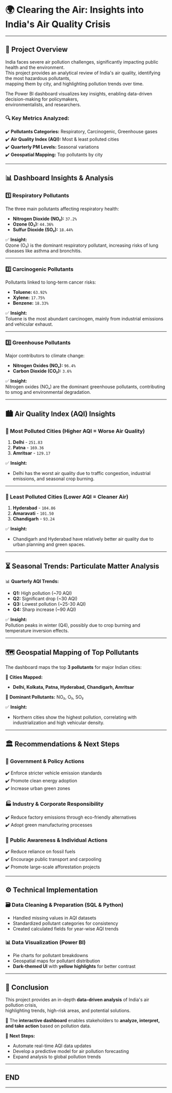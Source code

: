 # 🌍 Clearing the Air: Insights into India's Air Quality Crisis  
---

## 📖 Project Overview  

India faces severe air pollution challenges, significantly impacting public health and the environment.  
This project provides an analytical review of India's air quality, identifying the most hazardous pollutants,  
mapping them by city, and highlighting pollution trends over time.  

The Power BI dashboard visualizes key insights, enabling data-driven decision-making for policymakers,  
environmentalists, and researchers.  

### 🔍 **Key Metrics Analyzed:**  
✔️ **Pollutants Categories:** Respiratory, Carcinogenic, Greenhouse gases  
✔️ **Air Quality Index (AQI):** Most & least polluted cities  
✔️ **Quarterly PM Levels:** Seasonal variations  
✔️ **Geospatial Mapping:** Top pollutants by city  

---

## 📊 Dashboard Insights & Analysis  

### **1️⃣ Respiratory Pollutants**  
The three main pollutants affecting respiratory health:  
- **Nitrogen Dioxide (NO₂):** `37.2%`  
- **Ozone (O₃):** `44.36%`  
- **Sulfur Dioxide (SO₂):** `18.44%`  

✅ **Insight:**  
Ozone (O₃) is the dominant respiratory pollutant, increasing risks of lung diseases like asthma and bronchitis.  

---

### **2️⃣ Carcinogenic Pollutants**  
Pollutants linked to long-term cancer risks:  
- **Toluene:** `63.92%`  
- **Xylene:** `17.75%`  
- **Benzene:** `18.33%`  

✅ **Insight:**  
Toluene is the most abundant carcinogen, mainly from industrial emissions and vehicular exhaust.  

---

### **3️⃣ Greenhouse Pollutants**  
Major contributors to climate change:  
- **Nitrogen Oxides (NOₓ):** `96.4%`  
- **Carbon Dioxide (CO₂):** `3.6%`  

✅ **Insight:**  
Nitrogen oxides (NOₓ) are the dominant greenhouse pollutants, contributing to smog and environmental degradation.  

---

## 🏙️ Air Quality Index (AQI) Insights  

### **🌆 Most Polluted Cities (Higher AQI = Worse Air Quality)**  
1. **Delhi** - `251.83`  
2. **Patna** - `169.36`  
3. **Amritsar** - `129.17`  

✅ **Insight:**  
- Delhi has the worst air quality due to traffic congestion, industrial emissions, and seasonal crop burning.  

---

### **🌿 Least Polluted Cities (Lower AQI = Cleaner Air)**  
1. **Hyderabad** - `104.86`  
2. **Amaravati** - `101.50`  
3. **Chandigarh** - `93.24`  

✅ **Insight:**  
- Chandigarh and Hyderabad have relatively better air quality due to urban planning and green spaces.  

---

## ⏳ Seasonal Trends: Particulate Matter Analysis  

📊 **Quarterly AQI Trends:**  
- **Q1:** High pollution (~70 AQI)  
- **Q2:** Significant drop (~30 AQI)  
- **Q3:** Lowest pollution (~25-30 AQI)  
- **Q4:** Sharp increase (~90 AQI)  

✅ **Insight:**  
Pollution peaks in winter (Q4), possibly due to crop burning and temperature inversion effects.  

---

## 🗺️ Geospatial Mapping of Top Pollutants  

The dashboard maps the top **3 pollutants** for major Indian cities:  

📍 **Cities Mapped:**  
- **Delhi, Kolkata, Patna, Hyderabad, Chandigarh, Amritsar**  

🛑 **Dominant Pollutants:** NO₂, O₃, SO₂  

✅ **Insight:**  
- Northern cities show the highest pollution, correlating with industrialization and high vehicular density.  

---

## 🏛️ Recommendations & Next Steps  

### 🏢 **Government & Policy Actions**  
✔️ Enforce stricter vehicle emission standards  
✔️ Promote clean energy adoption  
✔️ Increase urban green zones  

### 🏭 **Industry & Corporate Responsibility**  
✔️ Reduce factory emissions through eco-friendly alternatives  
✔️ Adopt green manufacturing processes  

### 👥 **Public Awareness & Individual Actions**  
✔️ Reduce reliance on fossil fuels  
✔️ Encourage public transport and carpooling  
✔️ Promote large-scale afforestation projects  

---

## ⚙️ Technical Implementation  

### **🗃️ Data Cleaning & Preparation (SQL & Python)**  
- Handled missing values in AQI datasets  
- Standardized pollutant categories for consistency  
- Created calculated fields for year-wise AQI trends  

### **📊 Data Visualization (Power BI)**  
- Pie charts for pollutant breakdowns  
- Geospatial maps for pollutant distribution  
- **Dark-themed UI** with **yellow highlights** for better contrast  

---

## 🎯 Conclusion  

This project provides an in-depth **data-driven analysis** of India's air pollution crisis,  
highlighting trends, high-risk areas, and potential solutions.  

📌 The **interactive dashboard** enables stakeholders to **analyze, interpret, and take action** based on pollution data.  

🚀 **Next Steps:**  
- Automate real-time AQI data updates  
- Develop a predictive model for air pollution forecasting  
- Expand analysis to global pollution trends  

---

## END

---
